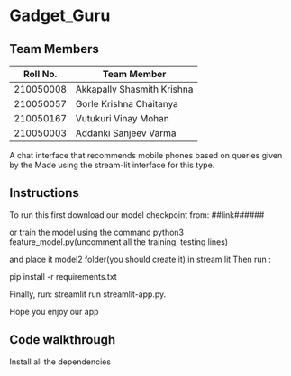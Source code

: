 # Gadget_Guru

## Team Members
|Roll No. | Team Member                  |
|-----|------------------------------|
| 210050008   | Akkapally Shasmith Krishna  |
| 210050057   | Gorle Krishna Chaitanya |
| 210050167 | Vutukuri Vinay Mohan |
| 210050003 | Addanki Sanjeev Varma |

A chat interface that recommends mobile phones based on queries given by the 
Made using the stream-lit interface for this type.

## Instructions
To run this first download our model checkpoint from:
##link######

or 
train the model using the command
python3 feature_model.py(uncomment all the training, testing lines)

and place it model2 folder(you should create it) in stream lit 
Then run :

pip install -r requirements.txt

Finally, run:
streamlit run streamlit-app.py.

Hope you enjoy our app

## Code walkthrough
Install all the dependencies 

